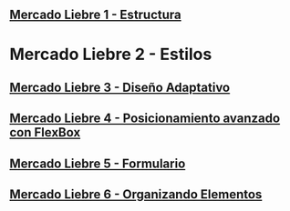## [Mercado Liebre 1 - Estructura](https://github.com/DiazJose01/mercadoLiebre/tree/master)

# Mercado Liebre 2 - Estilos
## [Mercado Liebre 3 - Diseño Adaptativo](https://github.com/DiazJose01/mercadoLiebre/tree/ML3)

## [Mercado Liebre 4 - Posicionamiento avanzado con FlexBox](https://github.com/DiazJose01/mercadoLiebre/tree/ML4)

## [Mercado Liebre 5 - Formulario](https://github.com/DiazJose01/mercadoLiebre/tree/ML5)
 
 ## [Mercado Liebre 6 - Organizando Elementos](https://github.com/DiazJose01/mercadoLiebre/tree/ML6)
